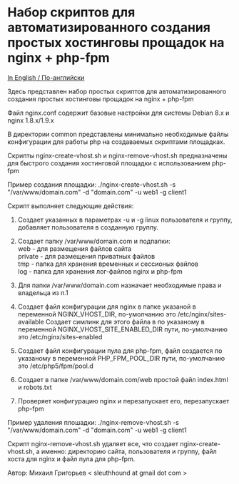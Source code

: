 # Набор скриптов для автоматизированного создания простых хостинговы прощадок на nginx + php-fpm

[In English / По-английски](README.md)

Здесь представлен набор простых скриптов для автоматизированного создания простых хостинговы прощадок на nginx + php-fpm<br>

Файл nginx.conf содержит базовые настройки для системы Debian 8.x и nginx 1.8.x/1.9.x<br>

В директории common представлены минимально необходимые файлы конфигурации для работы php на создаваемых скриптами площадках.<br>

Скрипты nginx-create-vhost.sh и nginx-remove-vhost.sh предназначены для быстрого создания хостинговой площадки с использованием php-fpm<br>

Пример создания площадки: ./nginx-create-vhost.sh -s "/var/www/domain.com" -d "domain.com" -u web1 -g client1<br>

Скрипт выполняет следующие действия:<br>

1. Создает указанных в параметрах -u и -g linux пользователя и группу, добавляет пользователя в созданную группу.<br>

2. Создает папку /var/www/domain.com и подпапки:<br>
web - для размещения файлов сайта<br>
private - для размещения приватных файлов<br>
tmp - папка для хранения временных и сессионых файлов<br>
log - папка для хранения лог-файлов nginx и php-fpm<br>

3. Для папки /var/www/domain.com назначает необходимые права и владельца из п.1<br>

4. Создает файл конфигурации для nginx в папке указаной в переменной NGINX_VHOST_DIR, по-умолчанию это /etc/nginx/sites-available
   Создает симлинк для этого файла в по указаному в переменной NGINX_VHOST_SITE_ENABLED_DIR пути, по-умолчанию это /etc/nginx/sites-enabled<br>

5. Создает файл конфигурации пула для php-fpm, файл создается по указаному в переменной PHP_FPM_POOL_DIR пути, по-умолчанию это /etc/php5/fpm/pool.d<br>

6. Создает в папке /var/www/domain.com/web простой файл index.html и robots.txt<br>

7. Проверяет конфигурацию nginx и перезапускает его, перезапускает php-fpm<br>

Пример удаления плошадки: ./nginx-remove-vhost.sh -s "/var/www/domain.com" -d "domain.com" -u web1 -g client1<br>

Скрипт nginx-remove-vhost.sh удаляет все, что создает nginx-create-vhost.sh, а именно: директорию сайта, пользователя и группу, файл хоста для nginx и файл пула для php-fpm.<br>

Автор: Михаил Григорьев  < sleuthhound at gmail dot com >


